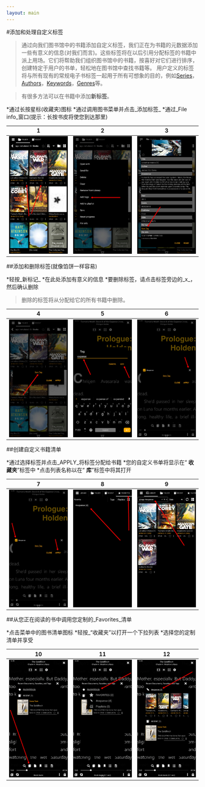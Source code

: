 ```yaml
---
layout: main
---
```


#添加和处理自定义标签

>通过向我们图书馆中的书籍添加自定义标签，我们正在为书籍的元数据添加一些有意义的信息(对我们而言)。这些标签将在以后引用分配标签的书籍中派上用场。它们将帮助我们组织图书馆中的书籍，按喜好对它们进行排序，创建特定于用户的书单，轻松地在图书馆中查找书籍等。
>用户定义的标签将与所有现有的常规电子书标签一起用于所有可想象的目的，例如[Series]()，[Authors]()，[Keywords]()，[Genres]()等。

>有很多方法可以在书籍中添加**新标签**。

*通过长按星标(收藏夹)图标
*通过调用图书菜单并点击_添加标签_
*通过_File info_窗口(提示：长按书皮将使您到达那里)

|1|2|3|
|-|-|-|
|![](1.png)|![](2.png)|![](3.png)|

##添加和删除标签(就像馅饼一样容易)

*轻按_新标记_
*在此处添加有意义的信息
*要删除标签，请点击标签旁边的_x_，然后确认删除
>删除的标签将从分配给它的所有书籍中删除。

|4|5|6|
|-|-|-|
|![](4.png)|![](5.png)|![](6.png)|

##创建自定义书籍清单

*通过选择标签并点击_APPLY_将标签分配给书籍
*您的自定义书单将显示在“ **收藏夹**”标签中
*点击列表名称以在“ **库**”标签中将其打开

|7|8|9|
|-|-|-|
|![](7.png)|![](8.png)|![](9.png)|

##从您正在阅读的书中调用您定制的_Favorites_清单

*点击菜单中的图书清单图标
*轻按_“收藏夹”以打开一个下拉列表
*选择您的定制清单并享受

|10|11|12|
|-|-|-|
|![](10.png)|![](11.png)|![](12.png)|
